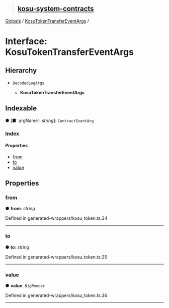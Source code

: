 > ## [kosu-system-contracts](../README.md)

[Globals](../globals.md) / [KosuTokenTransferEventArgs](kosutokentransfereventargs.md) /

# Interface: KosuTokenTransferEventArgs

## Hierarchy

* `DecodedLogArgs`

  * **KosuTokenTransferEventArgs**

## Indexable

● \[■&#x60; argName&#x60;: *string*\]: `ContractEventArg`

### Index

#### Properties

* [from](kosutokentransfereventargs.md#from)
* [to](kosutokentransfereventargs.md#to)
* [value](kosutokentransfereventargs.md#value)

## Properties

###  from

● **from**: *string*

Defined in generated-wrappers/kosu_token.ts:34

___

###  to

● **to**: *string*

Defined in generated-wrappers/kosu_token.ts:35

___

###  value

● **value**: *`BigNumber`*

Defined in generated-wrappers/kosu_token.ts:36

___